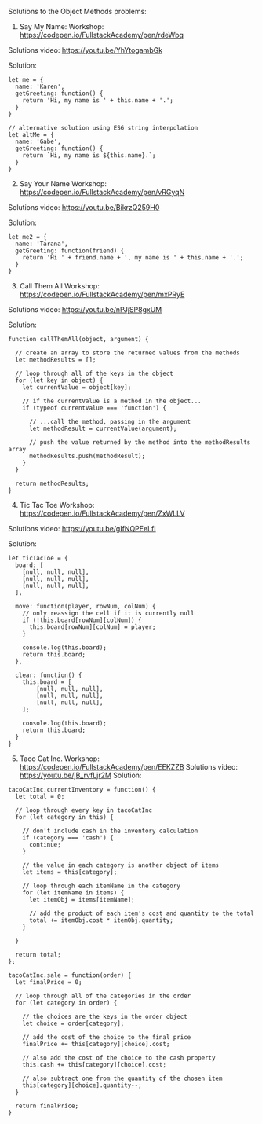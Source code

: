Solutions to the Object Methods problems:
1. Say My Name:
Workshop: https://codepen.io/FullstackAcademy/pen/rdeWbq

Solutions video: https://youtu.be/YhYtogambGk

Solution:
```
let me = {
  name: 'Karen',
  getGreeting: function() {
    return 'Hi, my name is ' + this.name + '.';
  }
}

// alternative solution using ES6 string interpolation
let altMe = {
  name: 'Gabe',
  getGreeting: function() {
    return `Hi, my name is ${this.name}.`;
  }
}
```

2. Say Your Name
Workshop: https://codepen.io/FullstackAcademy/pen/vRGyqN

Solutions video: https://youtu.be/BikrzQ259H0

Solution:
```
let me2 = {
  name: 'Tarana',
  getGreeting: function(friend) {
    return 'Hi ' + friend.name + ', my name is ' + this.name + '.';
  }
}
```

3. Call Them All
Workshop: https://codepen.io/FullstackAcademy/pen/mxPRyE

Solutions video: https://youtu.be/nPJjSP8gxUM

Solution:
```
function callThemAll(object, argument) {

  // create an array to store the returned values from the methods
  let methodResults = [];

  // loop through all of the keys in the object
  for (let key in object) {
    let currentValue = object[key];

    // if the currentValue is a method in the object...
    if (typeof currentValue === 'function') {

      // ...call the method, passing in the argument
      let methodResult = currentValue(argument);

      // push the value returned by the method into the methodResults array
      methodResults.push(methodResult);
    }
  }

  return methodResults;
}
```

4. Tic Tac Toe
Workshop: https://codepen.io/FullstackAcademy/pen/ZxWLLV

Solutions video: https://youtu.be/gIfNQPEeLfI

Solution:
```
let ticTacToe = {
  board: [
    [null, null, null],
    [null, null, null],
    [null, null, null],
  ],

  move: function(player, rowNum, colNum) {
    // only reassign the cell if it is currently null
    if (!this.board[rowNum][colNum]) {
      this.board[rowNum][colNum] = player;
    }

    console.log(this.board);
    return this.board;
  },

  clear: function() {
    this.board = [
        [null, null, null],
        [null, null, null],
        [null, null, null],
    ];

    console.log(this.board);
    return this.board;
  }
}
```

5. Taco Cat Inc.
Workshop: https://codepen.io/FullstackAcademy/pen/EEKZZB
Solutions video: https://youtu.be/jB_rvfLjr2M
Solution:
```
tacoCatInc.currentInventory = function() {
  let total = 0;

  // loop through every key in tacoCatInc
  for (let category in this) {

    // don't include cash in the inventory calculation
    if (category === 'cash') {
      continue;
    }

    // the value in each category is another object of items
    let items = this[category];

    // loop through each itemName in the category
    for (let itemName in items) {
      let itemObj = items[itemName];

      // add the product of each item's cost and quantity to the total
      total += itemObj.cost * itemObj.quantity;
    }

  }

  return total;
};

tacoCatInc.sale = function(order) {
  let finalPrice = 0;

  // loop through all of the categories in the order
  for (let category in order) {

    // the choices are the keys in the order object
    let choice = order[category];

    // add the cost of the choice to the final price
    finalPrice += this[category][choice].cost;

    // also add the cost of the choice to the cash property
    this.cash += this[category][choice].cost;

    // also subtract one from the quantity of the chosen item
    this[category][choice].quantity--;
  }

  return finalPrice;
}
```
